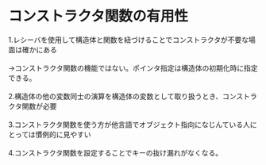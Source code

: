 # コンストラクタ関数の有用性
1.レシーバを使用して構造体と関数を紐づけることでコンストラクタが不要な場面は確かにある</br>
</br>
→コンストラクタ関数の機能ではない。ポインタ指定は構造体の初期化時に指定できる。</br>
</br>
2.構造体の他の変数同士の演算を構造体の変数として取り扱うとき、コンストラクタ関数が必要</br>
</br>
3.コンストラクタ関数を使う方が他言語でオブジェクト指向になじんている人にとっては慣例的に見やすい</br>
</br>
4.コンストラクタ関数を設定することでキーの抜け漏れがなくなる。</br>